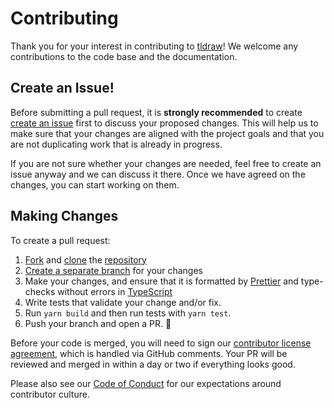 # Contributing

Thank you for your interest in contributing to [tldraw](https://github.com/tldraw/tldraw)! We welcome any contributions to the code base and the documentation.

## Create an Issue!

Before submitting a pull request, it is **strongly recommended** to create [create an issue](https://github.com/tldraw/tldraw/issues/new/choose) first to discuss your proposed changes. This will help us to make sure that your changes are aligned with the project goals and that you are not duplicating work that is already in progress.

If you are not sure whether your changes are needed, feel free to create an issue anyway and we can discuss it there. Once we have agreed on the changes, you can start working on them.

## Making Changes

To create a pull request:

1. [Fork](https://docs.github.com/en/github/getting-started-with-github/fork-a-repo) and [clone](https://docs.github.com/en/github/creating-cloning-and-archiving-repositories/cloning-a-repository) the [repository](https://github.com/tldraw/tldraw)
2. [Create a separate branch](https://docs.github.com/en/desktop/contributing-and-collaborating-using-github-desktop/managing-branches) for your changes
3. Make your changes, and ensure that it is formatted by [Prettier](https://prettier.io) and type-checks without errors in [TypeScript](https://www.typescriptlang.org/)
4. Write tests that validate your change and/or fix.
5. Run `yarn build` and then run tests with `yarn test`.
6. Push your branch and open a PR. 🚀

Before your code is merged, you will need to sign our [contributor license agreement](https://tldraw.notion.site/Contributor-License-Agreement-4d529dd5e4b3438b90cdf2a2f9d7e7e6?pvs=25), which is handled via GitHub comments. Your PR will be reviewed and merged in within a day or two if everything looks good.

Please also see our [Code of Conduct](https://github.com/tldraw/tldraw/blob/main/CODE_OF_CONDUCT.md) for our expectations around contributor culture.
